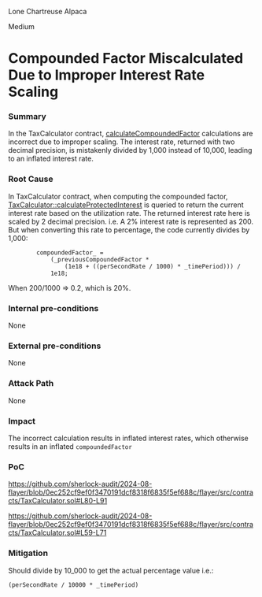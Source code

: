 Lone Chartreuse Alpaca

Medium

# Compounded Factor Miscalculated Due to Improper Interest Rate Scaling

### Summary

In the TaxCalculator contract, [calculateCompoundedFactor](https://github.com/sherlock-audit/2024-08-flayer/blob/0ec252cf9ef0f3470191dcf8318f6835f5ef688c/flayer/src/contracts/TaxCalculator.sol#L80-L91) calculations are incorrect due to improper scaling. The interest rate, returned with two decimal precision, is mistakenly divided by 1,000 instead of 10,000, leading to an inflated interest rate.


### Root Cause

In TaxCalculator contract, when computing the compounded factor, [TaxCalculator::calculateProtectedInterest](https://github.com/sherlock-audit/2024-08-flayer/blob/0ec252cf9ef0f3470191dcf8318f6835f5ef688c/flayer/src/contracts/TaxCalculator.sol#L59-L71) is queried to return the current interest rate based on the utilization rate. The returned interest rate here is scaled by 2 decimal precision. i.e. A 2% interest rate is represented as 200.
But when converting this rate to percentage, the code currently divides by 1,000:
```solidity
        compoundedFactor_ =
            (_previousCompoundedFactor *
                (1e18 + ((perSecondRate / 1000) * _timePeriod))) /
            1e18;
```
When 200/1000 => 0.2, which is 20%.


### Internal pre-conditions

None

### External pre-conditions

None

### Attack Path

None

### Impact

The incorrect calculation results in inflated interest rates, which otherwise results in an inflated `compoundedFactor`


### PoC

https://github.com/sherlock-audit/2024-08-flayer/blob/0ec252cf9ef0f3470191dcf8318f6835f5ef688c/flayer/src/contracts/TaxCalculator.sol#L80-L91

https://github.com/sherlock-audit/2024-08-flayer/blob/0ec252cf9ef0f3470191dcf8318f6835f5ef688c/flayer/src/contracts/TaxCalculator.sol#L59-L71

### Mitigation


Should divide by 10_000 to get the actual percentage value
i.e.:
```solidity
(perSecondRate / 10000 * _timePeriod)

```